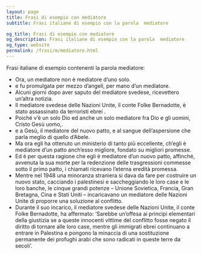 ```yaml
---
layout: page
title: Frasi di esempio con mediatore 
subtitle: Frasi italiane di esempio con la parola  mediatore

og_title: Frasi di esempio con mediatore 
og_description: Frasi italiane di esempio con la parola  mediatore
og_type: website
permalink: /frasi/m/mediatore.html
---
```


Frasi italiane di esempio contenenti la parola mediatore:


- Ora, un mediatore non è mediatore d’uno solo.
- e fu promulgata per mezzo d’angeli, per mano d’un mediatore.
- Alcuni giorni dopo aver saputo del mediatore svedese, ricevettero un’altra notizia.
- Il mediatore svedese delle Nazioni Unite, il conte Folke Bernadotte, è stato assassinato da terroristi ebrei .
- Poiché v’è un solo Dio ed anche un solo mediatore fra Dio e gli uomini, Cristo Gesù uomo,.
- e a Gesù, il mediatore del nuovo patto, e al sangue dell’aspersione che parla meglio di quello d’Abele.
- Ma ora egli ha ottenuto un ministerio di tanto più eccellente, ch’egli è mediatore d’un patto anch’esso migliore, fondato su migliori promesse.
- Ed è per questa ragione che egli è mediatore d’un nuovo patto, affinché, avvenuta la sua morte per la redenzione delle trasgressioni commesse sotto il primo patto, i chiamati ricevano l’eterna eredità promessa.
- Mentre nel 1948 una minoranza straniera si dava da fare per costruire un nuovo stato, cacciando i palestinesi e saccheggiando le loro case e le loro banche, le cinque grandi potenze – Unione Sovietica, Francia, Gran Bretagna, Cina e Stati Uniti – incaricavano un mediatore delle Nazioni Unite di proporre una soluzione al conflitto.
- Durante il suo incarico, il mediatore svedese delle Nazioni Unite, il conte Folke Bernadotte, ha affermato: ‘Sarebbe un’offesa ai principi elementari della giustizia se a queste innocenti vittime del conflitto fosse negato il diritto di tornare alle loro case, mentre gli immigrati ebrei continuano a entrare in Palestina e pongono la minaccia di una sostituzione permanente dei profughi arabi che sono radicati in queste terre da secoli’.
